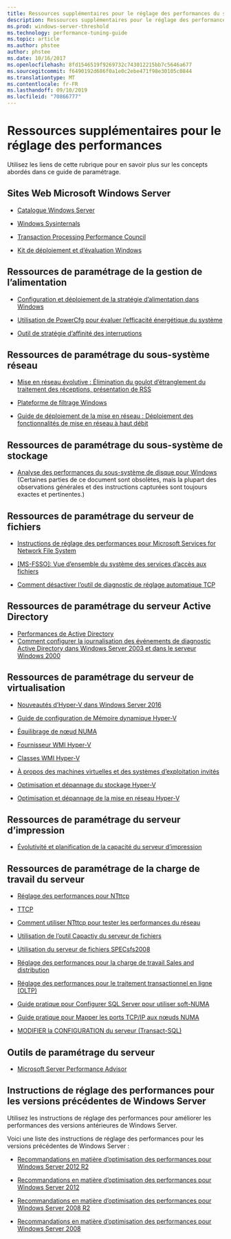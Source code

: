 ```yaml
---
title: Ressources supplémentaires pour le réglage des performances du serveur
description: Ressources supplémentaires pour le réglage des performances du serveur
ms.prod: windows-server-threshold
ms.technology: performance-tuning-guide
ms.topic: article
ms.author: phstee
author: phstee
ms.date: 10/16/2017
ms.openlocfilehash: 8fd1546519f9269732c743012215bb7c5646a677
ms.sourcegitcommit: f6490192d686f0a1e0c2ebe471f98e30105c0844
ms.translationtype: MT
ms.contentlocale: fr-FR
ms.lasthandoff: 09/10/2019
ms.locfileid: "70866777"
---
```

# <a name="additional-performance-tuning-resources"></a>Ressources supplémentaires pour le réglage des performances

Utilisez les liens de cette rubrique pour en savoir plus sur les concepts abordés dans ce guide de paramétrage.

## <a name="microsoft-windows-server-websites"></a>Sites Web Microsoft Windows Server
-   [Catalogue Windows Server](http://www.windowsservercatalog.com/)

-   [Windows Sysinternals](https://technet.microsoft.com/sysinternals/default.aspx)

-   [Transaction Processing Performance Council](http://www.tpc.org/)

-   [Kit de déploiement et d’évaluation Windows](https://developer.microsoft.com/en-us/windows/hardware/windows-assessment-deployment-kit)

## <a name="power-management-tuning-resources"></a>Ressources de paramétrage de la gestion de l’alimentation

-   [Configuration et déploiement de la stratégie d’alimentation dans Windows](https://msdn.microsoft.com/library/windows/hardware/mt422910.aspx)

-   [Utilisation de PowerCfg pour évaluer l’efficacité énergétique du système](https://technet.microsoft.com/library/cc748940.aspx)

-   [Outil de stratégie d’affinité des interruptions](https://support.microsoft.com/en-us/kb/252867)

## <a name="networking-subsystem-tuning-resources"></a>Ressources de paramétrage du sous-système réseau

-   [Mise en réseau évolutive : Élimination du goulot d’étranglement du traitement des réceptions, présentation de RSS](https://download.microsoft.com/download/5/D/6/5D6EAF2B-7DDF-476B-93DC-7CF0072878E6/NDIS_RSS.doc)

-   [Plateforme de filtrage Windows](https://msdn.microsoft.com/windows/hardware/gg463267.aspx)

-   [Guide de déploiement de la mise en réseau : Déploiement des fonctionnalités de mise en réseau à haut débit](https://technet.microsoft.com/library/gg162681.aspx)

## <a name="storage-subsystem-tuning-resources"></a>Ressources de paramétrage du sous-système de stockage

-   [Analyse des performances du sous-système de disque pour Windows](https://download.microsoft.com/download/e/b/a/eba1050f-a31d-436b-9281-92cdfeae4b45/subsys_perf.doc) (Certaines parties de ce document sont obsolètes, mais la plupart des observations générales et des instructions capturées sont toujours exactes et pertinentes.)

## <a name="file-server-tuning-resources"></a>Ressources de paramétrage du serveur de fichiers

-   [Instructions de réglage des performances pour Microsoft Services for Network File System](https://technet.microsoft.com/library/bb463205.aspx)

-   [\[MS-FSSO\]: Vue d’ensemble du système des services d’accès aux fichiers](https://download.microsoft.com/download/5/0/1/501ED102-E53F-4CE0-AA6B-B0F93629DDC6/Windows/%5bMS-FSSO%5d.pdf)

-   [Comment désactiver l’outil de diagnostic de réglage automatique TCP](https://support.microsoft.com/kb/967475)

## <a name="active-directory-server-tuning-resources"></a>Ressources de paramétrage du serveur Active Directory
-   [Performances de Active Directory](https://msdn.microsoft.com/library/windows/hardware/dn567654(v=vs.85).aspx)
-   [Comment configurer la journalisation des événements de diagnostic Active Directory dans Windows Server 2003 et dans le serveur Windows 2000](https://support.microsoft.com/kb/314980)

## <a name="virtualization-server-tuning-resources"></a>Ressources de paramétrage du serveur de virtualisation

-   [Nouveautés d’Hyper-V dans Windows Server 2016](https://technet.microsoft.com/windows-server-docs/compute/hyper-v/what-s-new-in-hyper-v-on-windows)

-   [Guide de configuration de Mémoire dynamique Hyper-V](https://technet.microsoft.com/library/ff817651.aspx)

-   [Équilibrage de nœud NUMA](http://blogs.technet.com/b/winserverperformance/archive/2009/12/10/numa-node-balancing.aspx)

-   [Fournisseur WMI Hyper-V](https://msdn2.microsoft.com/library/cc136992(VS.85).aspx)

-   [Classes WMI Hyper-V](https://msdn.microsoft.com/library/cc136986(VS.85).aspx)

-   [À propos des machines virtuelles et des systèmes d’exploitation invités](https://technet.microsoft.com/library/cc794868(v=ws.10))

-   [Optimisation et dépannage du stockage Hyper-V](http://blogs.msdn.com/b/microsoft_press/archive/2013/07/24/new-book-optimizing-and-troubleshooting-hyper-v-storage.aspx)

-   [Optimisation et dépannage de la mise en réseau Hyper-V](http://blogs.msdn.com/b/microsoft_press/archive/2013/07/12/rtm-d-today-optimizing-and-troubleshooting-hyper-v-networking.aspx)

## <a name="print-server-tuning-resources"></a>Ressources de paramétrage du serveur d’impression

-   [Évolutivité et planification de la capacité du serveur d’impression](https://technet.microsoft.com/library/dn554243.aspx)

## <a name="server-workload-tuning-resources"></a>Ressources de paramétrage de la charge de travail du serveur

-   [Réglage des performances pour NTttcp](https://msdn.microsoft.com/library/windows/hardware/dn567663(v=vs.85).aspx)

-   [TTCP](http://en.wikipedia.org/wiki/Ttcp)

-   [Comment utiliser NTttcp pour tester les performances du réseau](https://msdn.microsoft.com/windows/hardware/gg463264.aspx)

-   [Utilisation de l’outil Capactiy du serveur de fichiers](https://msdn.microsoft.com/library/windows/hardware/dn567658(v=vs.85).aspx)

-   [Utilisation du serveur de fichiers SPECsfs2008](https://msdn.microsoft.com/library/windows/hardware/dn567653(v=vs.85).aspx)

-   [Réglage des performances pour la charge de travail Sales and distribution](https://msdn.microsoft.com/library/windows/hardware/dn567646(v=vs.85).aspx)

-   [Réglage des performances pour le traitement transactionnel en ligne (OLTP)](https://msdn.microsoft.com/library/windows/hardware/dn567642(v=vs.85).aspx)

-   [Guide pratique pour Configurer SQL Server pour utiliser soft-NUMA](https://go.microsoft.com/fwlink/?LinkId=98292)

-   [Guide pratique pour Mapper les ports TCP/IP aux nœuds NUMA](https://go.microsoft.com/fwlink/?LinkId=98293)

-   [MODIFIER la CONFIGURATION du serveur (Transact-SQL)](https://msdn.microsoft.com/library/ee210585.aspx)


## <a name="server-tuning-tools"></a>Outils de paramétrage du serveur

-   [Microsoft Server Performance Advisor](https://msdn.microsoft.com/library/windows/hardware/dn481522(v=vs.85).aspx)

## <a name="performance-tuning-guidelines-for-previous-versions-of-windows-server"></a>Instructions de réglage des performances pour les versions précédentes de Windows Server


Utilisez les instructions de réglage des performances pour améliorer les performances des versions antérieures de Windows Server.

Voici une liste des instructions de réglage des performances pour les versions précédentes de Windows Server :

-   [Recommandations en matière d’optimisation des performances pour Windows Server 2012 R2](https://www.microsoft.com/download/details.aspx?id=51960)

-   [Recommandations en matière d’optimisation des performances pour Windows Server 2012](https://download.microsoft.com/download/0/0/B/00BE76AF-D340-4759-8ECD-C80BC53B6231/performance-tuning-guidelines-windows-server-2012.docx)

-   [Recommandations en matière d’optimisation des performances pour Windows Server 2008 R2](https://download.microsoft.com/download/6/B/2/6B2EBD3A-302E-4553-AC00-9885BBF31E21/Perf-tun-srv-R2.docx)

-   [Recommandations en matière d’optimisation des performances pour Windows Server 2008](https://download.microsoft.com/download/9/c/5/9c5b2167-8017-4bae-9fde-d599bac8184a/Perf-tun-srv.docx)
